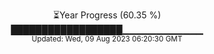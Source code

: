 <p align="center">
⏳Year Progress (60.35 %) <br>
██████████████████▁▁▁▁▁▁▁▁▁▁▁▁ <br>
<sub>Updated: Wed, 09 Aug 2023 06:20:30 GMT</sub>
</p>

